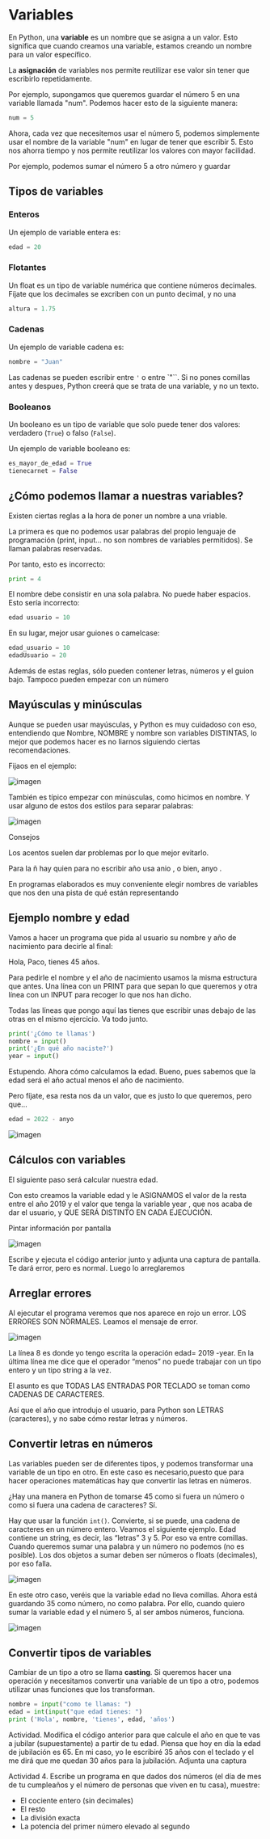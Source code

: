 # Variables

En Python, una **variable** es un nombre que se asigna a un valor. Esto significa que cuando creamos una variable, estamos creando un nombre para un valor específico.

La **asignación** de variables nos permite reutilizar ese valor sin tener que escribirlo repetidamente.

Por ejemplo, supongamos que queremos guardar el número 5 en una variable llamada "num". Podemos hacer esto de la siguiente manera:

```python
num = 5
```

Ahora, cada vez que necesitemos usar el número 5, podemos simplemente usar el nombre de la variable "num" en lugar de tener que escribir 5. Esto nos ahorra tiempo y nos permite reutilizar los valores con mayor facilidad.

Por ejemplo, podemos sumar el número 5 a otro número y guardar

## Tipos de variables

### Enteros

Un ejemplo de variable entera es:

```python
edad = 20
```

### Flotantes

Un float es un tipo de variable numérica que contiene números decimales. Fíjate que los decimales se excriben con un punto decimal, y no una

```python
altura = 1.75
```

### Cadenas

Un ejemplo de variable cadena es:

```python
nombre = "Juan"
```

Las cadenas se pueden escribir entre `'` o entre `"``. Si no pones comillas antes y despues, Python creerá que se trata de una variable, y no un texto.

### Booleanos

Un booleano es un tipo de variable que solo puede tener dos valores: verdadero  (``True``) o falso (``False``).

Un ejemplo de variable booleano es:

```python
es_mayor_de_edad = True
tienecarnet = False
```

## ¿Cómo podemos llamar a nuestras variables?

Existen ciertas reglas a la hora de poner un nombre a una vriable.

La primera es que no podemos usar palabras del propio lenguaje de programación (print, input… no son nombres de variables permitidos). Se llaman palabras reservadas.

Por tanto, esto es incorrecto:

```python
print = 4
```

El nombre debe consistir en una sola palabra. No puede haber espacios. Esto sería incorrecto:

```python
edad usuario = 10
```
En su lugar, mejor usar guiones o camelcase:

```python
edad_usuario = 10
edadUsuario = 20
```

Además de estas reglas, sólo pueden contener letras, números y el guion bajo. Tampoco pueden empezar con un número

## Mayúsculas y minúsculas

Aunque se pueden usar mayúsculas, y Python es muy cuidadoso con eso, entendiendo que Nombre, NOMBRE y nombre son variables DISTINTAS, lo mejor que podemos hacer es no liarnos siguiendo ciertas recomendaciones.

Fijaos en el ejemplo:

![imagen](media/image4.png)

También es típico empezar con minúsculas, como hicimos en nombre. Y usar alguno de estos dos estilos para separar palabras:

![imagen](media/image5.png)

Consejos

Los acentos suelen dar problemas por lo que mejor evitarlo.

Para la ñ hay quien para no escribir año usa anio , o bien, anyo .

En programas elaborados es muy conveniente elegir nombres de variables que nos den una pista de qué están representando

## Ejemplo nombre y edad

Vamos a hacer un programa que pida al usuario su nombre y año de nacimiento para decirle al final:

Hola, Paco, tienes 45 años.

Para pedirle el nombre y el año de nacimiento usamos la misma estructura que antes. Una línea con un PRINT para que sepan lo que queremos y otra línea con un INPUT para recoger lo que nos han dicho.

Todas las líneas que pongo aquí las tienes que escribir unas debajo de las otras en el mismo ejercicio. Va todo junto.

```python
print('¿Cómo te llamas')
nombre = input()
print('¿En qué año naciste?')
year = input()
```

Estupendo. Ahora cómo calculamos la edad. Bueno, pues sabemos que la edad será el año actual menos el año de nacimiento.

Pero fíjate, esa resta nos da un valor, que es justo lo que queremos, pero que…

```python
edad = 2022 - anyo
```

![imagen](media/image7.png)

## Cálculos con variables

El siguiente paso será calcular nuestra edad.

Con esto creamos la variable edad y le ASIGNAMOS el valor de la resta entre el año 2019 y el valor que tenga la variable year , que nos acaba de dar el usuario, y QUE SERÁ DISTINTO EN CADA EJECUCIÓN.

Pintar información por pantalla

![imagen](media/image8.png)

Escribe y ejecuta el código anterior junto y adjunta una captura de pantalla. Te dará error, pero es normal. Luego lo arreglaremos

## Arreglar errores

Al ejecutar el programa veremos que nos aparece en rojo un error. LOS ERRORES SON NORMALES. Leamos el mensaje de error.

![imagen](media/image9.png)

La línea 8 es donde yo tengo escrita la operación edad= 2019 -year. En la última línea me dice que el operador “menos” no puede trabajar con un tipo entero y un tipo string a la vez.

El asunto es que TODAS LAS ENTRADAS POR TECLADO se toman como CADENAS DE CARACTERES.

Así que el año que introdujo el usuario, para Python son LETRAS (caracteres), y no sabe cómo restar letras y números.

## Convertir letras en números

Las variables pueden ser de diferentes tipos, y podemos transformar una variable de un tipo en otro. En este caso es necesario,puesto que para hacer operaciones matemáticas hay que convertir las letras en números.

¿Hay una manera en Python de tomarse 45 como si fuera un número o como si fuera una cadena de caracteres? Sí.

Hay que usar la función ``int()``. Convierte, si se puede, una cadena de caracteres en un número entero. Veamos el siguiente ejemplo. Edad contiene un string, es decir, las “letras” 3 y 5. Por eso va entre comillas. Cuando queremos sumar una palabra y un número no podemos (no es posible). Los dos objetos a sumar deben ser números o floats (decimales), por eso falla.

![imagen](media/image10.png)

En este otro caso, veréis que la variable edad no lleva comillas. Ahora está guardando 35 como número, no como palabra. Por ello, cuando quiero sumar la variable edad y el número 5, al ser ambos números, funciona.

![imagen](media/image11.png)

## Convertir tipos de variables

Cambiar de un tipo a otro se llama **casting**. Si queremos hacer una operación y necesitamos convertir una variable de un tipo a otro, podemos utilizar unas funciones que los transforman.

```python
nombre = input("como te llamas: ")
edad = int(input("que edad tienes: ")
print ('Hola', nombre, 'tienes', edad, 'años')
```

Actividad. Modifica el código anterior para que calcule el año en que te vas a jubilar (supuestamente) a partir de tu edad. Piensa que hoy en día la edad de jubilación es 65. En mi caso, yo le escribiré 35 años con el teclado y el me dirá que me quedan 30 años para la jubilación. Adjunta una captura

Actividad 4. Escribe un programa en que dados dos números (el día de mes de tu cumpleaños y el número de personas que viven en tu casa), muestre:

- El cociente entero (sin decimales)
- El resto
- La división exacta
- La potencia del primer número elevado al segundo
